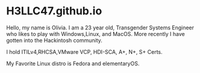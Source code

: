 # H3LLC47.github.io
Hello, my name is Olivia. I am a 23 year old, Transgender Systems Engineer who likes to play with Windows,Linux, and MacOS. More recently I have gotten into the Hackintosh community.



I hold ITILv4,RHCSA,VMware VCP, HDI-SCA, A+, N+, S+ Certs.

My Favorite Linux distro is Fedora and elementaryOS.
